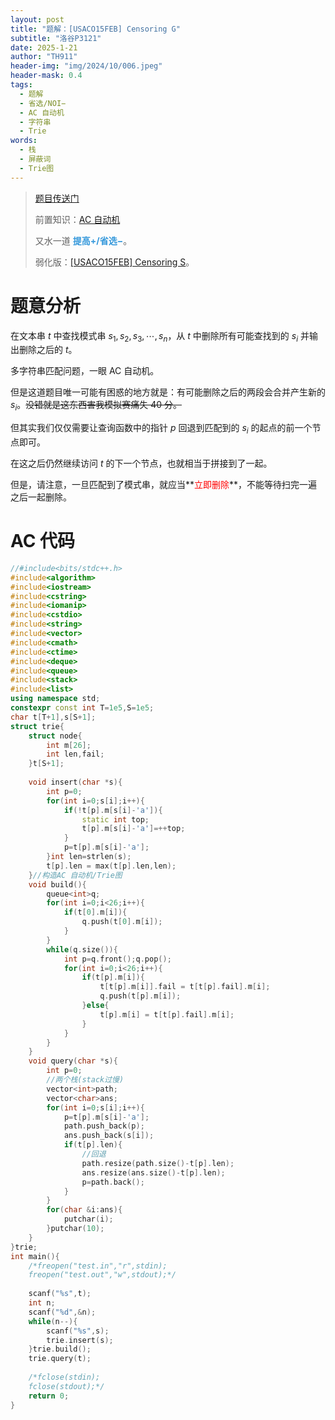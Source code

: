 ```yaml
---
layout: post
title: "题解：[USACO15FEB] Censoring G"
subtitle: "洛谷P3121"
date: 2025-1-21
author: "TH911"
header-img: "img/2024/10/006.jpeg"
header-mask: 0.4
tags:
  - 题解
  - 省选/NOI−
  - AC 自动机
  - 字符串
  - Trie
words:
  - 栈
  - 屏蔽词
  - Trie图
---
```


> [题目传送门](https://www.luogu.com.cn/problem/P3121)
>
> 前置知识：[AC 自动机](/2025/01/19/1/)
>
> 又水一道 <span style="color:rgb(52, 152, 219);"><b>提高+/省选−</b></span>。
>
> 弱化版：[[USACO15FEB] Censoring S](/2025/01/21/8/)。

# 题意分析

在文本串 $t$ 中查找模式串 $s_1,s_2,s_3,\cdots,s_n$，从 $t$ 中删除所有可能查找到的 $s_i$ 并输出删除之后的 $t$。

多字符串匹配问题，一眼 AC 自动机。

但是这道题目唯一可能有困惑的地方就是：有可能删除之后的两段会合并产生新的 $s_i$。~~没错就是这东西害我模拟赛痛失 40 分。~~

但其实我们仅仅需要让查询函数中的指针 $p$ 回退到匹配到的 $s_i$ 的起点的前一个节点即可。

在这之后仍然继续访问 $t$ 的下一个节点，也就相当于拼接到了一起。

但是，请注意，一旦匹配到了模式串，就应当**<span style="color:red;">立即删除</span>**，不能等待扫完一遍之后一起删除。

# AC 代码

```cpp
//#include<bits/stdc++.h>
#include<algorithm>
#include<iostream>
#include<cstring>
#include<iomanip>
#include<cstdio>
#include<string>
#include<vector>
#include<cmath>
#include<ctime>
#include<deque>
#include<queue>
#include<stack>
#include<list>
using namespace std;
constexpr const int T=1e5,S=1e5;
char t[T+1],s[S+1]; 
struct trie{
	struct node{
		int m[26];
		int len,fail;
	}t[S+1];
	
	void insert(char *s){
		int p=0;
		for(int i=0;s[i];i++){
			if(!t[p].m[s[i]-'a']){
				static int top;
				t[p].m[s[i]-'a']=++top;
			}
			p=t[p].m[s[i]-'a'];
		}int len=strlen(s);
		t[p].len = max(t[p].len,len);
	}//构造AC 自动机/Trie图
	void build(){
		queue<int>q;
		for(int i=0;i<26;i++){
			if(t[0].m[i]){
				q.push(t[0].m[i]);
			}
		}
		while(q.size()){
			int p=q.front();q.pop();
			for(int i=0;i<26;i++){
				if(t[p].m[i]){
					t[t[p].m[i]].fail = t[t[p].fail].m[i];
					q.push(t[p].m[i]);
				}else{
					t[p].m[i] = t[t[p].fail].m[i];
				}
			}
		}
	}
	void query(char *s){
		int p=0;
        //两个栈(stack过慢)
		vector<int>path;
		vector<char>ans;
		for(int i=0;s[i];i++){
			p=t[p].m[s[i]-'a'];
			path.push_back(p);
			ans.push_back(s[i]);
			if(t[p].len){
                //回退
				path.resize(path.size()-t[p].len);
				ans.resize(ans.size()-t[p].len); 
				p=path.back();
			}
		}
		for(char &i:ans){
			putchar(i);
		}putchar(10);
	}
}trie;
int main(){
	/*freopen("test.in","r",stdin);
	freopen("test.out","w",stdout);*/
	
	scanf("%s",t);
	int n;
	scanf("%d",&n);
	while(n--){
		scanf("%s",s);
		trie.insert(s);
	}trie.build();
	trie.query(t);
	
	/*fclose(stdin);
	fclose(stdout);*/
	return 0;
}
```


